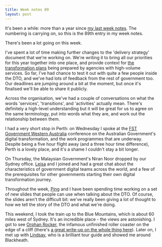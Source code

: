 ```yaml
---
title: Week notes 89
layout: post
---
```


It's been a while: more than a year since [my last week notes](https://jordanh.net/posts/week-eighty-eight/). The numbering is carrying on, so this is the 89th entry in my week notes.

There's been a lot going on this week.

I've spent a lot of time making further changes to the 'delivery strategy' document that we're working on. We're writing it to bring all our priorities for this year together into one place, and provide context for [the transformation plans](https://www.dto.gov.au/about/#our-work) being prepared by agencies with high-volume services. So far, I've had chance to test it out with quite a few people inside the DTO, and we've had lots of feedback from the rest of government too. Our deadlines are jumping around a bit at the moment, but once it's finalised we'll be able to share it publicly.

Across the organisation, we've had a couple of conversations on what the words 'services', 'transitions', and 'activities' actually mean. There's definitely a high-level understanding but it will be great for us to agree on the same terminology, put into words what they are, and work out the relationship between them.

I had a very short stop in Perth: on Wednesday I spoke at the [FST Government Western Australia](https://fst.net.au/conferences/fst-government-western-australia) conference on the Australian Government's digital transformation, and the work programmes that are underway. Despite being a five hour flight away (and a three hour time difference), Perth is a lovely place, and it's a shame I couldn't stay a bit longer.

On Thursday, the Malaysian Government's Niran Noor dropped by our Sydney office. [Leisa](https://twitter.com/leisa) and I joined and had a great chat about the characteristics of government digital teams across the world, and a few of the prerequisites for other governments starting their own digital transformation journey.

Throughout the week, [Ping](https://twitter.com/pinglo) and I have been spending time working on a set of new slides that people can use when talking about the DTO. Of course, the slides aren't the difficult bit: we've really been giving a lot of thought to how we tell the story of the DTO and what we're doing.

This weekend, I took the train up to the Blue Mountains, which is about 60 miles west of Sydney. It's an incredible place - the views are astonishing. I got to see [Orphan Rocker](http://rcdb.com/1870.htm), the infamous unfinished roller coaster on the edge of a cliff (there's [a great write-up on the whole thing here](http://pirouettes.org/?p=1538)). Later on, I met up with [Lindsay](https://twitter.com/auxesis), who is a brilliant tour guide and showed me around Blackheath.
